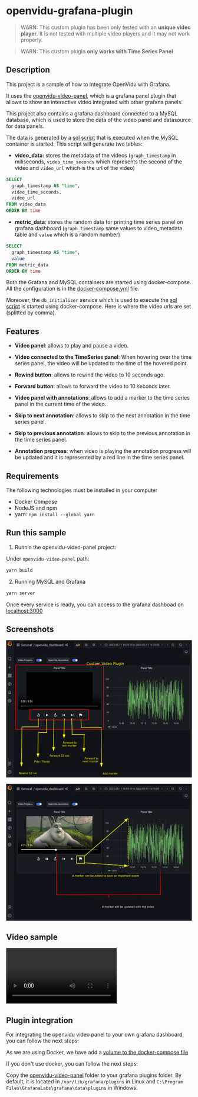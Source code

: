 # openvidu-grafana-plugin


> WARN: This custom plugin has been only tested with an **unique video player**. It is not tested with multiple video players and it may not work properly.

> WARN: This custom plugin **only works with Time Series Panel**


## Description

This project is a sample of how to integrate OpenVidu with Grafana.

It uses the [openvidu-video-panel](openvidu-video-panel), which is a grafana panel plugin that allows to show an interactive video integrated with other grafana panels.

This project also contains a grafana dashboard connected to a MySQL database, which is used to store the data of the video panel and datasource for data panels.

The data is generated by a [sql script](mysql/db_script.py) that is executed when the MySQL container is started.
This script will generate two tables:
*	**video_data**: stores the metadata of the videos (`graph_timestamp` in miliseconds, `video_time_seconds` which represents the second of the video and `video_url` which is the url of the video)


```sql
SELECT
  graph_timestamp AS "time",
  video_time_seconds,
  video_url
FROM video_data
ORDER BY time
```


* **metric_data**: stores the random data for printing time series panel on grafana dashboard (`graph_timestamp` same values to video_metadata table and `value` which is a random number)

```sql
SELECT
  graph_timestamp AS "time",
  value
FROM metric_data
ORDER BY time
```

Both the Grafana and MySQL containers are started using docker-compose. All the configuration is in the [docker-compose.yml](docker/docker-compose.yml) file.

Moreover, the `db_initializer` service which is used to execute the [sql script](mysql/db_script.py) is started using docker-compose. Here is where the video urls are set (splitted by comma).


## Features

* **Video panel**: allows to play and pause a video.
* **Video connected to the TimeSeries panel**: When hovering over the time series panel, the video will be updated to the time of the hovered point.
* **Rewind button**: allows to rewind the video to 10 seconds ago.
* **Forward button**: allows to forward the video to 10 seconds later.
* **Video panel with annotations**: allows to add a marker to the time series panel in the current time of the video.

* **Skip to next annotation**: allows to skip to the next annotation in the time series panel.
* **Skip to previous annotation**: allows to skip to the previous annotation in the time series panel.
* **Annotation progress**: when video is playing the annotation progress will be updated and it is represented by a red line in the time series panel.


## Requirements

The following technologies must be installed in your computer

* Docker Compose
* NodeJS and npm
* yarn: `npm install --global yarn`


## Run this sample

1.  Runnin the openvidu-video-panel project:

Under `openvidu-video-panel` path:

```bash
yarn build
```

2. Running MySQL and Grafana

```bash
yarn server
```

Once every service is ready, you can access to the grafana dashboad on [localhost:3000](http://localhost:3000/d/2xkhR8Y4k/openvidu_dashboard?orgId=1)


## Screenshots

![Home](docs/1.png "Home")

![Annotations](docs/2.png "Annotations")



## Video sample


<video controls>
  <source src="docs/openvidu-grafana.mp4" type="video/mp4">
  Your browser does not support the video tag.
</video>


## Plugin integration

For integrating the openvidu video panel to your own grafana dashboard, you can follow the next steps:

As we are using Docker, we have add a [volume to the docker-compose file](https://github.com/OpenVidu/openvidu-grafana-plugin/blob/b477320162bbf47f99603190d620f57b10a1ad03/docker/docker-compose.yml#L38)

If you don't use docker, you can follow the next steps:

Copy the [openvidu-video-panel](openvidu-video-panel) folder to your grafana plugins folder. By default, it is located in `/var/lib/grafana/plugins` in Linux and `C:\Program Files\GrafanaLabs\grafana\data\plugins` in Windows.


